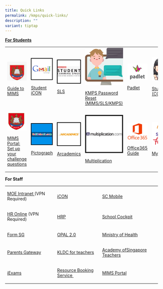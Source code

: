 ```yaml
---
title: Quick Links
permalink: /kmps/quick-links/
description: ""
variant: tiptap
---
```

<p><strong><u>For Students</u></strong>
</p>
<table style="minWidth: 150px">
<colgroup>
<col>
<col>
<col>
<col>
<col>
<col>
</colgroup>
<tbody>
<tr>
<td rowspan="1" colspan="1">
<p></p>
<div class="isomer-image-wrapper">
<img style="width: 100%;" height="auto" width="100%" alt="" src="/images/mims.png">
</div>
<p><a href="/files/Student_MIMS_Guide_2025.pdf" rel="noopener nofollow" target="_blank">Guide to MIMS</a>
</p>
</td>
<td rowspan="1" colspan="1">
<div class="isomer-image-wrapper">
<img style="width: 100%" height="auto" width="100%" src="/images/ql1.jpeg">
</div>
<p><a href="https://workspace.google.com/dashboard" rel="noopener" target="_blank">Student iCON</a>
</p>
</td>
<td rowspan="1" colspan="1">
<div class="isomer-image-wrapper">
<img style="width: 100%" height="auto" width="100%" src="/images/ql2.jpeg">
</div>
<p><a href="https://vle.learning.moe.edu.sg/login" rel="noopener" target="_blank">SLS</a>
</p>
</td>
<td rowspan="1" colspan="1">
<div class="isomer-image-wrapper">
<img style="width: 100%" height="auto" width="100%" alt="Helpdesk" src="/images/Helpdesk.png">
</div>
<p><a href="https://go.gov.sg/kmpspasswordreset" rel="noopener" target="_blank">KMPS Password Reset (MIMS/SLS/KMPS)</a>
</p>
</td>
<td rowspan="1" colspan="1">
<div class="isomer-image-wrapper">
<img style="width: 100%;" height="auto" width="100%" alt="" src="/images/Padlet4.png">
</div>
<p><a href="https://kemingprimaryschool.padlet.org/auth/login" rel="noopener" target="_blank">Padlet</a>
</p>
</td>
<td rowspan="1" colspan="1">
<div class="isomer-image-wrapper">
<img style="width: 60%;" height="auto" width="100%" alt="Kemingnite" src="/images/Girl_1.png">
</div>
<p><a href="https://sites.google.com/moe.edu.sg/kemingnitesconfident/" rel="noopener" target="_blank">Student Portal (CONFIDENT)</a>
</p>
</td>
</tr>
<tr>
<td rowspan="1" colspan="1">
<div class="isomer-image-wrapper">
<img style="width: 100%" height="auto" width="100%" alt="" src="/images/MOE_logo.png">
</div>
<p><a href="https://www.kemingpri.moe.edu.sg/files/Posters_MIMS_SSPR_Guide.pdf" rel="noopener nofollow" target="_blank">MIMS Portal: Set up your challenge questions</a>
</p>
</td>
<td rowspan="1" colspan="1">
<div class="isomer-image-wrapper">
<img style="width: 100%" height="auto" width="100%" src="/images/ql8.jpeg">
</div>
<p><a href="https://softschools.com/math/data_analysis/pictograph/make_your_own_pictograph/" rel="noopener" target="_blank">Pictograph</a>
</p>
</td>
<td rowspan="1" colspan="1">
<div class="isomer-image-wrapper">
<img style="width: 100%" height="auto" width="100%" src="/images/ql9.jpeg">
</div>
<p><a href="https://www.arcademics.com/" rel="noopener" target="_blank">Arcademics</a>
</p>
</td>
<td rowspan="1" colspan="1">
<div class="isomer-image-wrapper">
<img style="width: 100%" height="auto" width="100%" src="/images/ql10.jpeg">
</div>
<p><a href="https://www.multiplication.com/games/all-games" rel="noopener" target="_blank">Multiplication</a>
</p>
</td>
<td rowspan="1" colspan="1">
<div class="isomer-image-wrapper">
<img style="width: 100%" height="auto" width="100%" src="/images/office365.jpg">
</div>
<p><a href="/files/Office%20365%20ProPlus%20Student%20guide.pdf" rel="noopener" target="_blank">Office365 Guide</a>
</p>
</td>
<td rowspan="1" colspan="1">
<div class="isomer-image-wrapper">
<img style="width: 60%;" height="auto" width="100%" alt="Myskillsfuture" src="/images/myskillfuture.png">
</div>
<p><a href="https://www.myskillsfuture.gov.sg/content/student/en/primary.html" rel="noopener noreferrer nofollow" target="_blank">MySKILLSfuture</a>
</p>
</td>
</tr>
</tbody>
</table>
<p><strong>For Staff</strong>
</p>
<table style="minWidth: 100px">
<colgroup>
<col>
<col>
<col>
<col>
</colgroup>
<tbody>
<tr>
<td rowspan="1" colspan="1">
<p><a href="https://intranet.moe.gov.sg/" rel="noopener" target="_blank">MOE Intranet </a>(VPN
Required)</p>
</td>
<td rowspan="1" colspan="1">
<p><a href="https://workspace.google.com/dashboard" rel="noopener" target="_blank">iCON</a>
</p>
</td>
<td rowspan="1" colspan="1">
<p><a href="https://scmobile.moe.edu.sg/" rel="noopener" target="_blank">SC Mobile</a>
</p>
</td>
<td rowspan="1" colspan="1">
<p></p>
</td>
</tr>
<tr>
<td rowspan="1" colspan="1">
<p><a href="http://intranet.moe.gov.sg/hronline/Pages/Home.aspx" rel="noopener" target="_blank">HR Online</a>&nbsp;(VPN
Required)</p>
</td>
<td rowspan="1" colspan="1">
<p><a href="https://www.hrp.gov.sg/" rel="noopener" target="_blank">HRP</a>
</p>
</td>
<td rowspan="1" colspan="1">
<p><a href="https://schoolcockpit.moe.gov.sg/" rel="noopener" target="_blank">School Cockpit</a>
</p>
</td>
<td rowspan="1" colspan="1">
<p></p>
</td>
</tr>
<tr>
<td rowspan="1" colspan="1">
<p><a href="https://form.gov.sg/" rel="noopener" target="_blank">Form SG</a>
</p>
</td>
<td rowspan="1" colspan="1">
<p><a href="https://www.opal2.moe.edu.sg/" rel="noopener" target="_blank">OPAL 2.0</a>
</p>
</td>
<td rowspan="1" colspan="1">
<p><a href="https://www.moh.gov.sg/" rel="noopener" target="_blank">Ministry of Health</a>
</p>
</td>
<td rowspan="1" colspan="1">
<p></p>
</td>
</tr>
<tr>
<td rowspan="1" colspan="1">
<p><a href="https://pg.moe.edu.sg/" rel="noopener" target="_blank">Parents Gateway</a>
</p>
</td>
<td rowspan="1" colspan="1">
<p><a href="https://sites.google.com/moe.edu.sg/kldc" rel="noopener" target="_blank">KLDC for teachers</a>
</p>
</td>
<td rowspan="1" colspan="1">
<p><a href="https://academyofsingaporeteachers.moe.edu.sg/" rel="noopener" target="_blank">Academy ofSingapore Teachers</a>
</p>
</td>
<td rowspan="1" colspan="1">
<p></p>
</td>
</tr>
<tr>
<td rowspan="1" colspan="1">
<p><a href="https://iexams.seab.gov.sg/login" rel="noopener" target="_blank">iExams</a>
</p>
</td>
<td rowspan="1" colspan="1">
<p><a href="https://rbs.avero-tech.com/" rel="noopener" target="_blank">Resource Booking Service&nbsp;</a>
</p>
</td>
<td rowspan="1" colspan="1">
<p><a href="https://idp.mims.moe.gov.sg/nidp/app/login" rel="noopener" target="_blank">MIMS Portal</a>
</p>
</td>
<td rowspan="1" colspan="1">
<p></p>
</td>
</tr>
</tbody>
</table>
<p></p>